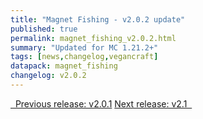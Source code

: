 ```yaml
---
title: "Magnet Fishing - v2.0.2 update"
published: true
permalink: magnet_fishing_v2.0.2.html
summary: "Updated for MC 1.21.2+"
tags: [news,changelog,vegancraft]
datapack: magnet_fishing
changelog: v2.0.2
---
```


<div class="btn-group">
    <a href="magnet_fishing_v2.0.1.html" role="button" class="btn btn-primary"><i class="fa fa-caret-left"></i>&nbsp; Previous release: v2.0.1</a>
    <a href="magnet_fishing_v2.1.html" role="button" class="btn btn-primary">Next release: v2.1 &nbsp;<i class="fa fa-caret-right"></i></a>
</div>